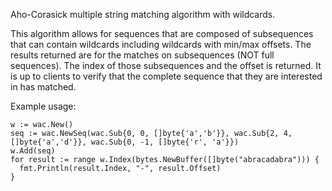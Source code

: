 Aho-Corasick multiple string matching algorithm with wildcards. 

This algorithm allows for sequences that are composed of subsequences that can contain wildcards including wildcards with min/max offsets.
The results returned are for the matches on subsequences (NOT full sequences). The index of those subsequences and the offset is returned.
It is up to clients to verify that the complete sequence that they are interested in has matched.

Example usage:
    
    w := wac.New()
    seq := wac.NewSeq(wac.Sub{0, 0, []byte{'a','b'}}, wac.Sub{2, 4, []byte{'a','d'}}, wac.Sub{0, -1, []byte{'r', 'a'}})
    w.Add(seq)
    for result := range w.Index(bytes.NewBuffer([]byte("abracadabra"))) {
	  fmt.Println(result.Index, "-", result.Offset)
    }